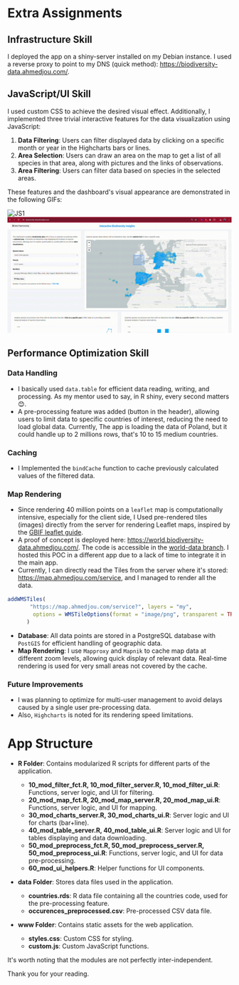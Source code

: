 
# Extra Assignments

## Infrastructure Skill
I deployed the app on a shiny-server installed on my Debian instance. I used a reverse proxy to point to my DNS (quick method): https://biodiversity-data.ahmedjou.com/.

## JavaScript/UI Skill
I used custom CSS to achieve the desired visual effect. Additionally, I implemented three trivial interactive features for the data visualization using JavaScript:
1. **Data Filtering**: Users can filter displayed data by clicking on a specific month or year in the Highcharts bars or lines.
2. **Area Selection**: Users can draw an area on the map to get a list of all species in that area, along with pictures and the links of observations.
3. **Area Filtering**: Users can filter data based on species in the selected areas.

These features and the dashboard's visual appearance are demonstrated in the following GIFs:  

![JS1](www/img/JS1.gif)
![JS2](www/img/JS2.gif)  

## Performance Optimization Skill
### Data Handling
- I basically used `data.table` for efficient data reading, writing, and processing. As my mentor used to say, in R shiny, every second matters 😊.
- A pre-processing feature was added (button in the header), allowing users to limit data to specific countries of interest, reducing the need to load global data. Currently, The app is loading the data of Poland, but it could handle up to 2 millions rows, that's 10 to 15 medium countries.

### Caching
- I Implemented the `bindCache` function to cache previously calculated values of the filtered data.

### Map Rendering
- Since rendering 40 million points on a `leaflet` map is computationally intensive, especially for the client side, I Used pre-rendered tiles (images) directly from the server for rendering Leaflet maps, inspired by the [GBIF leaflet guide](https://data-blog.gbif.org/post/gbif-maps-api-using-r-and-leaflet/).
- A proof of concept is deployed here: https://world.biodiversity-data.ahmedjou.com/. The code is accessible in the [world-data branch](https://github.com/ahmedjoubest/Global-Biodiversity/tree/world-data). I hosted this POC in a different app due to a lack of time to integrate it in the main app.
- Currently, I can directly read the Tiles from the server where it's stored: https://map.ahmedjou.com/service, and I managed to render all the data.

``` R
addWMSTiles(
       "https://map.ahmedjou.com/service?", layers = "my",
        options = WMSTileOptions(format = "image/png", transparent = TRUE)
      )
```
- **Database**: All data points are stored in a PostgreSQL database with `PostGIS` for efficient handling of geographic data.
- **Map Rendering**: I use `Mapproxy` and `Mapnik` to cache map data at different zoom levels, allowing quick display of relevant data. Real-time rendering is used for very small areas not covered by the cache.


### Future Improvements
- I was planning to optimize for multi-user management to avoid delays caused by a single user pre-processing data.
- Also, `Highcharts` is noted for its rendering speed limitations.

# App Structure

- **R Folder**: Contains modularized R scripts for different parts of the application.
  - **10_mod_filter_fct.R, 10_mod_filter_server.R, 10_mod_filter_ui.R**: Functions, server logic, and UI for filtering.
  - **20_mod_map_fct.R, 20_mod_map_server.R, 20_mod_map_ui.R**: Functions, server logic, and UI for mapping.
  - **30_mod_charts_server.R, 30_mod_charts_ui.R**: Server logic and UI for charts (bar+line).
  - **40_mod_table_server.R, 40_mod_table_ui.R**: Server logic and UI for tables displaying and data downloading.
  - **50_mod_preprocess_fct.R, 50_mod_preprocess_server.R, 50_mod_preprocess_ui.R**: Functions, server logic, and UI for data pre-processing.
  - **60_mod_ui_helpers.R**: Helper functions for UI components.

- **data Folder**: Stores data files used in the application.
  - **countries.rds**: R data file containing all the countries code, used for the pre-processing feature.
  - **occurences_preprocessed.csv**: Pre-processed CSV data file.

- **www Folder**: Contains static assets for the web application.
    - **styles.css**: Custom CSS for styling.
    - **custom.js**: Custom JavaScript functions.

It's worth noting that the modules are not perfectly inter-independent.  

Thank you for your reading.





